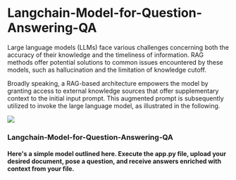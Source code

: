 # Langchain-Model-for-Question-Answering-QA

Large language models (LLMs) face various challenges concerning both the accuracy of their knowledge and the timeliness of information. RAG methods offer potential solutions to common issues encountered by these models, such as hallucination and the limitation of knowledge cutoff.

Broadly speaking, a RAG-based architecture empowers the model by granting access to external knowledge sources that offer supplementary context to the initial input prompt. This augmented prompt is subsequently utilized to invoke the large language model, as illustrated in the following.

![](images/RAGs.png)


### Langchain-Model-for-Question-Answering-QA




#### Here's a simple model outlined here. Execute the app.py file, upload your desired document, pose a question, and receive answers enriched with context from your file.

